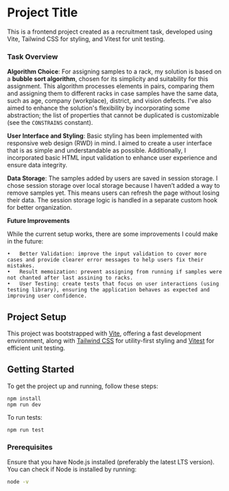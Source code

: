 # Project Title

This is a frontend project created as a recruitment task, developed using Vite, Tailwind CSS for styling, and Vitest for unit testing.

### Task Overview

**Algorithm Choice**: For assigning samples to a rack, my solution is based on a **bubble sort algorithm**, chosen for its simplicity and suitability for this assignment. This algorithm processes elements in pairs, comparing them and assigning them to different racks in case samples have the same data, such as age, company (workplace), district, and vision defects. I've also aimed to enhance the solution's flexibility by incorporating some abstraction; the list of properties that cannot be duplicated is customizable (see the `CONSTRAINS` constant).

**User Interface and Styling**: Basic styling has been implemented with responsive web design (RWD) in mind. I aimed to create a user interface that is as simple and understandable as possible. Additionally, I incorporated basic HTML input validation to enhance user experience and ensure data integrity.

**Data Storage**: The samples added by users are saved in session storage. I chose session storage over local storage because I haven’t added a way to remove samples yet. This means users can refresh the page without losing their data. The session storage logic is handled in a separate custom hook for better organization.

**Future Improvements**

While the current setup works, there are some improvements I could make in the future:

    •	Better Validation: improve the input validation to cover more cases and provide clearer error messages to help users fix their mistakes.
    •	Result memoization: prevent assigning from running if samples were not chanted after last assining to racks.
    •	User Testing: create tests that focus on user interactions (using testing library), ensuring the application behaves as expected and improving user confidence.

## Project Setup

This project was bootstrapped with [Vite](https://vitejs.dev/), offering a fast development environment, along with [Tailwind CSS](https://tailwindcss.com/) for utility-first styling and [Vitest](https://vitest.dev/) for efficient unit testing.

## Getting Started

To get the project up and running, follow these steps:

```
npm install
npm run dev
```

To run tests:

```
npm run test
```

### Prerequisites

Ensure that you have Node.js installed (preferably the latest LTS version). You can check if Node is installed by running:

```bash
node -v
```
